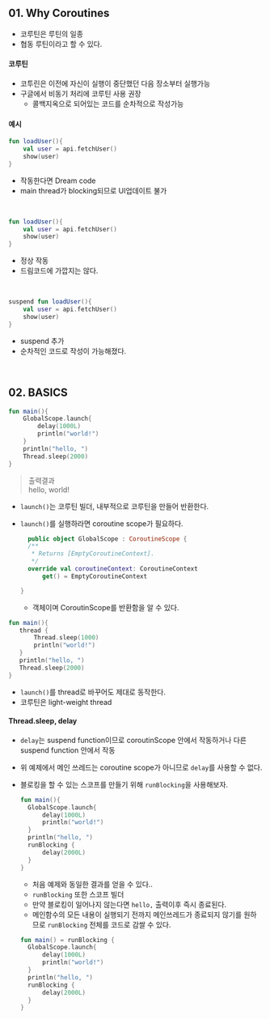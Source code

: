## 01. Why Coroutines

- 코루틴은 루틴의 일종
- 협동 루틴이라고 할 수 있다.

#### 코루틴

- 코투린은 이전에 자신이 실행이 중단했던 다음 장소부터 실행가능
- 구글에서 비동기 처리에 코루틴 사용 권장
  - 콜백지옥으로 되어있는 코드를 순차적으로 작성가능

#### 예시

```kotlin
fun loadUser(){
	val user = api.fetchUser()
	show(user)
}
```

- 작동한다면 Dream code
- main thread가 blocking되므로 UI업데이트 불가

<br>

```kotlin
fun loadUser(){
	val user = api.fetchUser()
	show(user)
}
```

- 정상 작동
- 드림코드에 가깝지는 않다.

<br>

```kotlin
suspend fun loadUser(){
	val user = api.fetchUser()
	show(user)
}
```

- suspend 추가
- 순차적인 코드로 작성이 가능해졌다.

<br>

## 02. BASICS

```kotlin
fun main(){
    GlobalScope.launch{
        delay(1000L)
        println("world!")
    }
    println("hello, ")
    Thread.sleep(2000)
}
```

> 출력결과<br>
> hello,
> world!

- `launch()`는 코루틴 빌더, 내부적으로 코루틴을 만들어 반환한다.
- `launch()`를 실행하라면 coroutine scope가 필요하다.

  ```kotlin
    public object GlobalScope : CoroutineScope {
    /**
     * Returns [EmptyCoroutineContext].
     */
    override val coroutineContext: CoroutineContext
        get() = EmptyCoroutineContext

  }
  ```

  - 객체이며 CoroutinScope를 반환함을 알 수 있다.

```kotlin
fun main(){
   thread {
       Thread.sleep(1000)
       println("world!")
   }
   println("hello, ")
   Thread.sleep(2000)
}
```

- `launch()`를 thread로 바꾸어도 제대로 동작한다.
- 코루틴은 light-weight thread

#### Thread.sleep, delay

- `delay`는 suspend function이므로 coroutinScope 안에서 작동하거나 다른 suspend function 안에서 작동

- 위 예제에서 메인 쓰레드는 coroutine scope가 아니므로 `delay`를 사용할 수 없다.

- 블로킹을 할 수 있는 스코프를 만들기 위해 `runBlocking`을 사용해보자.

  ```kotlin
  fun main(){
    GlobalScope.launch{
        delay(1000L)
        println("world!")
    }
    println("hello, ")
    runBlocking {
        delay(2000L)
    }
  }
  ```

  - 처음 예제와 동일한 결과를 얻을 수 있다..
  - `runBlocking` 또한 스코프 빌더
  - 만약 블로킹이 일어나지 않는다면 `hello,` 출력이후 즉시 종료된다.
  - 메인함수의 모든 내용이 실행되기 전까지 메인쓰레드가 종료되지 않기를 원하므로 `runBlocking` 전체를 코드로 감쌀 수 있다.

  ```kotlin
  fun main() = runBlocking {
    GlobalScope.launch{
        delay(1000L)
        println("world!")
    }
    println("hello, ")
    runBlocking {
        delay(2000L)
    }
  }
  ```
